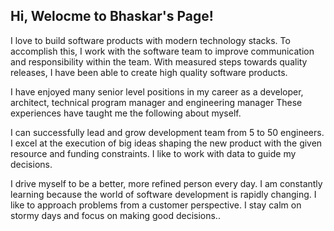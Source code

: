 ## Hi, Welocme to Bhaskar's Page!

I love to build software products with modern technology stacks. To accomplish this, I work with the software team to improve communication and responsibility within the team. With measured steps towards quality releases, I have been able to create high quality software products. 

I have enjoyed many senior level positions in my career as a developer, architect, technical program manager and engineering manager These experiences have taught me the following about myself. 

I can successfully lead and grow development team from 5 to 50 engineers. I excel at the execution of big ideas shaping the new product with the given resource and funding constraints. I like to work with data to guide my decisions. 

I drive myself to be a better, more refined person every day. I am constantly learning because the world of software development is rapidly changing. I like to approach problems from a customer perspective. I stay calm on stormy days and focus on making good decisions..
